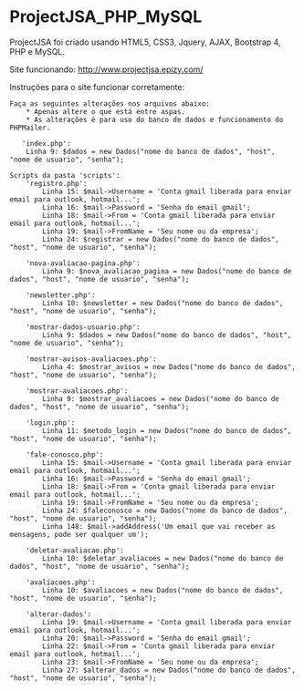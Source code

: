 # ProjectJSA_PHP_MySQL
ProjectJSA foi criado usando HTML5, CSS3, Jquery, AJAX, Bootstrap 4, PHP e MySQL.

Site funcionando: http://www.projectjsa.epizy.com/

Instruções para o site funcionar corretamente:

	Faça as seguintes alterações nos arquivos abaixo:
		* Apenas altere o que está entre aspas.
		* As alterações é para uso do banco de dados e funcionamento do PHPMailer.

       'index.php':
		Linha 9: $dados = new Dados("nome do banco de dados", "host", "nome de usuario", "senha");

	Scripts da pasta 'scripts':
		'registro.php':
			Linha 15: $mail->Username = 'Conta gmail liberada para enviar email para outlook, hotmail...';
			Linha 16: $mail->Password = 'Senha do email gmail';
			Linha 18: $mail->From = 'Conta gmail liberada para enviar email para outlook, hotmail...';
			Linha 19: $mail->FromName = 'Seu nome ou da empresa';
			Linha 24: $registrar = new Dados("nome do banco de dados", "host", "nome de usuario", "senha");

		'nova-avaliacao-pagina.php':
			Linha 9: $nova_avaliacao_pagina = new Dados("nome do banco de dados", "host", "nome de usuario", "senha");

		'newsletter.php':
			Linha 10: $newsletter = new Dados("nome do banco de dados", "host", "nome de usuario", "senha");

		'mostrar-dados-usuario.php':
			Linha 9: $dados = new Dados("nome do banco de dados", "host", "nome de usuario", "senha");

		'mostrar-avisos-avaliacoes.php':
			Linha 4: $mostrar_avisos = new Dados("nome do banco de dados", "host", "nome de usuario", "senha");

		'mostrar-avaliacoes.php':
			Linha 9: $mostrar_avaliacoes = new Dados("nome do banco de dados", "host", "nome de usuario", "senha");

		'login.php':
			Linha 11: $metodo_login = new Dados("nome do banco de dados", "host", "nome de usuario", "senha");

		'fale-conosco.php':
			Linha 15: $mail->Username = 'Conta gmail liberada para enviar email para outlook, hotmail...';
			Linha 16: $mail->Password = 'Senha do email gmail';
			Linha 18: $mail->From = 'Conta gmail liberada para enviar email para outlook, hotmail...';
			Linha 19: $mail->FromName = 'Seu nome ou da empresa';
			Linha 24: $faleconosco = new Dados("nome do banco de dados", "host", "nome de usuario", "senha");
			Linha 148: $mail->addAddress('Um email que vai receber as mensagens, pode ser qualquer um');

		'deletar-avaliacao.php':
			Linha 10: $deletar_avaliacoes = new Dados("nome do banco de dados", "host", "nome de usuario", "senha");

		'avaliacoes.php':
			Linha 10: $avaliacoes = new Dados("nome do banco de dados", "host", "nome de usuario", "senha");

		'alterar-dados':
			Linha 19: $mail->Username = 'Conta gmail liberada para enviar email para outlook, hotmail...';
			Linha 20: $mail->Password = 'Senha do email gmail';
			Linha 22: $mail->From = 'Conta gmail liberada para enviar email para outlook, hotmail...';
			Linha 23: $mail->FromName = 'Seu nome ou da empresa';
			Linha 27: $alterar_dados = new Dados("nome do banco de dados", "host", "nome de usuario", "senha");
